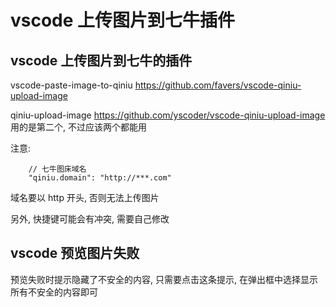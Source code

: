 # vscode 上传图片到七牛插件

## vscode 上传图片到七牛的插件
vscode-paste-image-to-qiniu
https://github.com/favers/vscode-qiniu-upload-image

qiniu-upload-image
https://github.com/yscoder/vscode-qiniu-upload-image
用的是第二个, 不过应该两个都能用

注意:

```
    // 七牛图床域名
    "qiniu.domain": "http://***.com"
```
域名要以 http 开头, 否则无法上传图片

另外, 快捷键可能会有冲突, 需要自己修改

## vscode 预览图片失败
预览失败时提示隐藏了不安全的内容, 只需要点击这条提示, 在弹出框中选择显示所有不安全的内容即可